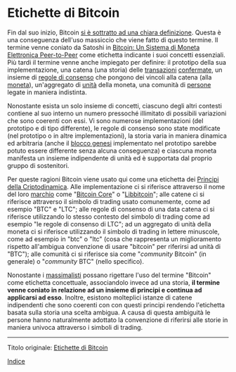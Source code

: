 # Etichette di Bitcoin



Fin dal suo inizio, Bitcoin [si è sottratto ad una chiara definizione](http://gavinandresen.ninja/a-definition-of-bitcoin). Questa è una conseguenza dell'uso massiccio che viene fatto di questo termine. Il termine venne coniato da Satoshi in [Bitcoin: Un Sistema di Moneta Elettronica Peer-to-Peer](https://bitcoin.org/bitcoin.pdf) come etichetta indicante i suoi concetti essenziali. Più tardi il termine venne anche impiegato per definire: il prototipo della sua implementazione, una catena (una storia) delle [transazioni](ch101-glossary.md#transazione) [confermate](ch101-glossary.md#conferma), un insieme di [regole di consenso](ch101-glossary.md#regole-di-consenso) che pongono dei vincoli alla catena (alla [moneta](ch101-glossary.md#moneta)), un'aggregato di [unità](ch101-glossary.md#unità) della moneta, una comunità di [persone](ch101-glossary.md#persona) legate in maniera indistinta.

Nonostante esista un solo insieme di concetti, ciascuno degli altri contesti contiene al suo interno un numero pressoché illimitato di possibili variazioni che sono coerenti con essi. Vi sono numerose implementazioni (del prototipo e di tipo differente), le regole di consenso sono state modificate (nel prototipo o in altre implementazioni), la storia varia in maniera dinamica ed arbitraria (anche il [blocco genesi](ch101-glossary.md#blocco-genesi) implementato nel prototipo sarebbe potuto essere differente senza alcuna conseguenza) e ciascuna moneta manifesta un insieme indipendente di unità ed è supportata dal proprio gruppo di sostenitori.

Per queste ragioni Bitcoin viene usato qui come una etichetta dei [Principi della Criptodinamica](ch027-cryptodynamic-principles.md). Alle implementazione ci si riferisce attraverso il nome del loro [marchio](ch097-brand-arrogation.md) come "[Bitcoin Core](https://bitcoin.org/en/bitcoin-core)" o "[Libbitcoin](https://libbitcoin.info/)"; alle catene ci si riferisce attraverso il simbolo di trading usato comunemente, come ad esempio "BTC" e "LTC"; alle regole di consenso di una data catena ci si riferisce utilizzando lo stesso contesto del simbolo di trading come ad esempio "le regole di consenso di LTC"; ad un aggregato di unità della moneta ci si riferisce utilizzando il simbolo di trading in lettere minuscole, come ad esempio in "btc" o "ltc" (cosa che rappresenta un miglioramento rispetto all'ambigua convenzione di usare "bitcoin" per riferirsi ad unità di "BTC"); alle comunità ci si riferisce sia come "_community_ Bitcoin" (in generale) o "_community_ BTC" (nello specifico).

Nonostante i [massimalisti](ch099-maximalism-definition.md) possano rigettare l'uso del termine "Bitcoin" come etichetta concettuale, associandolo invece ad una storia, **il termine venne coniato in relazione ad un insieme di principi e continua ad applicarsi ad esso**. Inoltre, esistono molteplici istanze di catene indipendenti che sono coerenti con con questi principi rendendo l'etichetta basata sulla storia una scelta ambigua. A causa di questa ambiguità le persone hanno naturalmente adottato la convenzione di riferirsi alle storie in maniera univoca attraverso i simboli di trading.

---

Titolo originale: [Etichette di Bitcoin](https://github.com/libbitcoin/libbitcoin-system/wiki/Bitcoin-Labels)

[Indice](/README.md)

